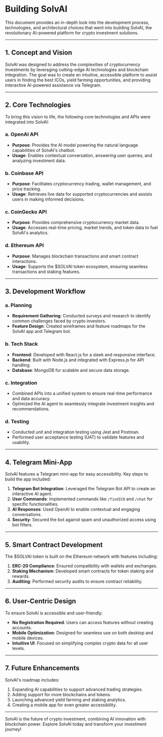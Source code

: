 # Building SolvAI

This document provides an in-depth look into the development process, technologies, and architectural choices that went into building SolvAI, the revolutionary AI-powered platform for crypto investment solutions.

---

## 1. **Concept and Vision**
SolvAI was designed to address the complexities of cryptocurrency investments by leveraging cutting-edge AI technologies and blockchain integration. The goal was to create an intuitive, accessible platform to assist users in finding the best ICOs, yield farming opportunities, and providing interactive AI-powered assistance via Telegram.

---

## 2. **Core Technologies**

To bring this vision to life, the following core technologies and APIs were integrated into SolvAI:

### a. **OpenAI API**
- **Purpose**: Provides the AI model powering the natural language capabilities of SolvAI's chatbot.
- **Usage**: Enables contextual conversation, answering user queries, and analyzing investment data.

### b. **Coinbase API**
- **Purpose**: Facilitates cryptocurrency trading, wallet management, and price tracking.
- **Usage**: Retrieves live data for supported cryptocurrencies and assists users in making informed decisions.

### c. **CoinGecko API**
- **Purpose**: Provides comprehensive cryptocurrency market data.
- **Usage**: Accesses real-time pricing, market trends, and token data to fuel SolvAI's analytics.

### d. **Ethereum API**
- **Purpose**: Manages blockchain transactions and smart contract interactions.
- **Usage**: Supports the $SOLVAI token ecosystem, ensuring seamless transactions and staking features.

---

## 3. **Development Workflow**

### a. **Planning**
- **Requirement Gathering**: Conducted surveys and research to identify common challenges faced by crypto investors.
- **Feature Design**: Created wireframes and feature roadmaps for the SolvAI app and Telegram bot.

### b. **Tech Stack**
- **Frontend**: Developed with React.js for a sleek and responsive interface.
- **Backend**: Built with Node.js and integrated with Express.js for API handling.
- **Database**: MongoDB for scalable and secure data storage.

### c. **Integration**
- Combined APIs into a unified system to ensure real-time performance and data accuracy.
- Optimized the AI agent to seamlessly integrate investment insights and recommendations.

### d. **Testing**
- Conducted unit and integration testing using Jest and Postman.
- Performed user acceptance testing (UAT) to validate features and usability.

---

## 4. **Telegram Mini-App**

SolvAI features a Telegram mini-app for easy accessibility. Key steps to build the app included:

1. **Telegram Bot Integration**: Leveraged the Telegram Bot API to create an interactive AI agent.
2. **User Commands**: Implemented commands like `/findICO` and `/chat` for specific functionalities.
3. **AI Responses**: Used OpenAI to enable contextual and engaging conversations.
4. **Security**: Secured the bot against spam and unauthorized access using bot filters.

---

## 5. **Smart Contract Development**

The $SOLVAI token is built on the Ethereum network with features including:

1. **ERC-20 Compliance**: Ensured compatibility with wallets and exchanges.
2. **Staking Mechanism**: Developed smart contracts for token staking and rewards.
3. **Auditing**: Performed security audits to ensure contract reliability.

---

## 6. **User-Centric Design**

To ensure SolvAI is accessible and user-friendly:
- **No Registration Required**: Users can access features without creating accounts.
- **Mobile Optimization**: Designed for seamless use on both desktop and mobile devices.
- **Intuitive UI**: Focused on simplifying complex crypto data for all user levels.

---

## 7. **Future Enhancements**

SolvAI's roadmap includes:
1. Expanding AI capabilities to support advanced trading strategies.
2. Adding support for more blockchains and tokens.
3. Launching advanced yield farming and staking analytics.
4. Creating a mobile app for even greater accessibility.

---

SolvAI is the future of crypto investment, combining AI innovation with blockchain power. Explore SolvAI today and transform your investment journey!
